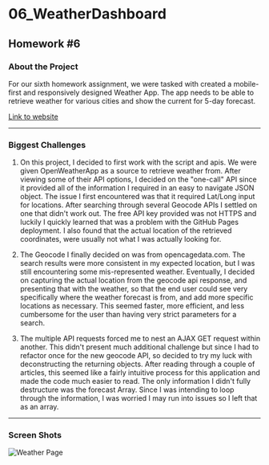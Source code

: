 # 06_WeatherDashboard
## Homework #6
### About the Project

For our sixth homework assignment, we were tasked with created a mobile-first and responsively designed Weather App.  The app needs to be able to retrieve weather for various cities and show the current for 5-day forecast.  

[Link to website](https://cjlaflamme1.github.io/06_WeatherDashboard/)

---
### Biggest Challenges

1. On this project, I decided to first work with the script and apis.  We were given OpenWeatherApp as a source to retrieve weather from.  After viewing some of their API options, I decided on the "one-call" API since it provided all of the information I required in an easy to navigate JSON object.  The issue I first encountered was that it required Lat/Long input for locations.  After searching through several Geocode APIs I settled on one that didn't work out.  The free API key provided was not HTTPS and luckily I quickly learned that was a problem with the GitHub Pages deployment.  I also found that the actual location of the retrieved coordinates, were usually not what I was actually looking for.  

2. The Geocode I finally decided on was from opencagedata.com.  The search results were more consistent in my expected location, but I was still encountering some mis-represented weather.  Eventually, I decided on capturing the actual location from the geocode api response, and presenting that with the weather, so that the end user could see very specifically where the weather forecast is from, and add more specific locations as necessary.  This seemed faster, more efficient, and less cumbersome for the user than having very strict parameters for a search. 

3. The multiple API requests forced me to nest an AJAX GET request within another.  This didn't present much additional challenge but since I had to refactor once for the new geocode API, so decided to try my luck with deconstructing the returning objects.  After reading through a couple of articles, this seemed like a fairly intuitive process for this application and made the code much easier to read.  The only information I didn't fully destructure was the forecast Array.  Since I was intending to loop through the information, I was worried I may run into issues so I left that as an array. 

---
### Screen Shots

![Weather Page](.assets/screenShot.jpg)